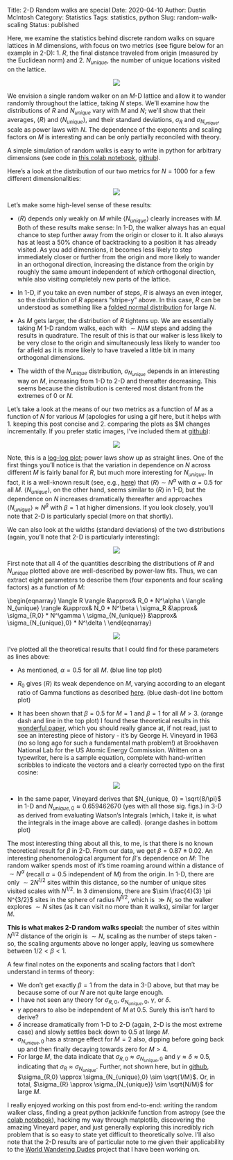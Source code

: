 Title: 2-D Random walks are special
Date: 2020-04-10
Author: Dustin McIntosh
Category: Statistics
Tags: statistics, python
Slug: random-walk-scaling
Status: published

Here, we examine the statistics behind discrete random walks on square lattices in $M$ dimensions, with focus on two metrics (see figure below for an example in 2-D): 1. $R$, the final distance traveled from origin (measured by the Euclidean norm) and 2. $N_{unique}$, the number of unique locations visited on the lattice.

<p align="center">
	 <img src="images/example_rw.png">
</p>

We envision a single random walker on an $M$-D lattice and allow it to wander randomly throughout the lattice, taking $N$ steps. We’ll examine how the distributions of $R$ and $N_{unique}$ vary with $M$ and $N$; we'll show that their averages, $\langle R \rangle$ and $\langle N_{unique} \rangle$, and their standard deviations, $\sigma_R$ and $\sigma_{N_{unique}}$, scale as power laws with $N$.  The dependence of the exponents and scaling factors on $M$ is interesting and can be only partially reconciled with theory.

A simple simulation of random walks is easy to write in python for arbitrary dimensions (see code in <a
href="https://colab.research.google.com/drive/13GYlaTvO-Wu_3ep_Pa0mRZo-CYelDFmf">this colab notebook</a>, [github](https://github.com/dustinmcintosh/random-walks)).

Here’s a look at the distribution of our two metrics for $N = 1000$ for a few different dimensionalities:

<p align="center">
	 <img src="images/unique_locations_visited_1000.png">
</p>

Let’s make some high-level sense of these results:

* $\langle R \rangle$ depends only weakly on $M$ while $\langle N_{unique} \rangle$ clearly increases with $M$. Both of these results make sense: In 1-D, the walker always has an equal chance to step further away from the origin or closer to it.  It also always has at least a 50% chance of backtracking to a position it has already visited. As you add dimensions, it becomes less likely to step immediately closer or further from the origin and more likely to wander in an orthogonal direction, increasing the distance from the origin by roughly the same amount independent of *which* orthogonal direction, while also visiting completely new parts of the lattice.

* In 1-D, if you take an even number of steps, $R$ is always an even integer, so the distribution of $R$ appears “stripe-y” above. In this case, $R$ can be understood as something like a [folded normal distribution](https://en.wikipedia.org/wiki/Folded_normal_distribution) for large $N$.

* As $M$ gets larger, the distribution of $R$ tightens up. We are essentially taking $M$ 1-D random walks, each with $\sim N/M$ steps and adding the results in quadrature. The result of this is that our walker is less likely to be very close to the origin and simultaneously less likely to wander too far afield as it is more likely to have traveled a little bit in many orthogonal dimensions.

* The width of the $N_{unique}$ distribution, $\sigma_{N_{unique}}$ depends in an interesting way on $M$, increasing from 1-D to 2-D and thereafter decreasing. This seems because the distribution is centered most distant from the extremes of 0 or $N$.

Let’s take a look at the means of our two metrics as a function of $M$ as a function of $N$ for various $M$ (apologies for using a gif here, but it helps with 1. keeping this post concise and 2. comparing the plots as $M changes incrementally.  If you prefer static images, I’ve included them at [github](https://github.com/dustinmcintosh/random-walks)):

<p align="center">
	 <img src="images/R_and_Nu_vs_n.gif">
</p>

Note, this is a [log-log plot](https://en.wikipedia.org/wiki/Log%E2%80%93log_plot); power laws show up as straight lines.  One of the first things you’ll notice is that the variation in dependence on $N$ across different $M$ is fairly banal for $R$, but much more interesting for $N_{unique}$.  In fact, it is a well-known result (see, e.g., [here](https://math.stackexchange.com/questions/103142/expected-value-of-random-walk)) that $\langle R \rangle \sim N^\alpha$ with $\alpha = 0.5$ for all $M$.  $\langle N_{unique} \rangle$, on the other hand, seems similar to $\langle R \rangle$ in 1-D, but the dependence on $N$ increases dramatically thereafter and approaches $\langle N_{unique} \rangle \approx N^\beta$ with $\beta=1$ at higher dimensions.  If you look closely, you’ll note that 2-D is particularly special (more on that shortly).

We can also look at the widths (standard deviations) of the two distributions (again, you’ll note that 2-D is particularly interesting):

<p align="center">
	 <img src="images/std_vs_N.gif">
</p>

First note that all 4 of the quantities describing the distributions of $R$ and $N_{unique}$ plotted above are well-described by power-law fits.  Thus, we can extract eight parameters to describe them (four exponents and four scaling factors) as a function of $M$:

\begin{eqnarray}
\langle R \rangle &\approx& R_0 * N^\alpha \\
\langle N_{unique} \rangle &\approx& N_0 * N^\beta \\
\sigma_R &\approx& \sigma_{R,0} * N^\gamma \\
\sigma_{N_{unique}} &\approx& \sigma_{N_{unique},0} * N^\delta \\
\end{eqnarray}

<p align="center">
	 <img src="images/exponents_scaling_vs_M.png">
</p>

I’ve plotted all the theoretical results that I could find for these parameters as lines above:

* As mentioned, $\alpha = 0.5$ for all $M$. (blue line top plot)

* $R_0$ gives $\langle R \rangle$ its weak dependence on $M$, varying according to an elegant ratio of Gamma functions as described [here](https://math.stackexchange.com/questions/103142/expected-value-of-random-walk).  (blue dash-dot line bottom plot)

* It has been shown that $\beta = 0.5$ for $M=1$ and $\beta = 1$ for all $M>3$.  (orange dash and line in the top plot)  I found these theoretical results in this [wonderful paper](https://www.osti.gov/servlets/purl/4637387), which you should really glance at, if not read, just to see an interesting piece of history - it’s by George H. Vineyard in 1963 (no so long ago for such a fundamental math problem!) at Brookhaven National Lab for the US Atomic Energy Commission. Written on a typewriter, here is a sample equation, complete with hand-written scribbles to indicate the vectors and a clearly corrected typo on the first cosine:

<p align="center">
	 <img src="images/Vineyard_pic.png">
</p>

* In the same paper, Vineyard derives that $N_{unique, 0} = \sqrt{8/\pi}$ in 1-D and $N_{unique, 0} \approx 0.659462670$ (yes with all those sig. figs.) in 3-D as derived from evaluating Watson’s Integrals (which, I take it, is what the integrals in the image above are called). (orange dashes in bottom plot)

The most interesting thing about all this, to me, is that there is no known theoretical result for $\beta$ in 2-D. From our data, we get $\beta = 0.87 \pm 0.02$.  An interesting phenomenological argument for $\beta$’s dependence on $M$: The random walker spends most of it’s time roaming around within a distance of $\sim N^{\alpha}$ (recall $\alpha = 0.5$ independent of $M$) from the origin.  In 1-D, there are only $\sim 2 N^{1/2}$ sites within this distance, so the number of unique sites visited scales with $N^{1/2}$. In 3 dimensions, there are $\sim \frac{4}{3} \pi N^{3/2}$ sites in the sphere of radius $N^{1/2}$, which is $\gg N$, so the walker explores $\sim N$ sites (as it can visit no more than it walks), similar for larger $M$.

**This is what makes 2-D random walks special**: the number of sites within $N^{1/2}$ distance of the origin is $\sim N$, scaling as the number of steps taken - so, the scaling arguments above no longer apply, leaving us somewhere between $1/2 < \beta < 1$.

A few final notes on the exponents and scaling factors that I don’t understand in terms of theory:

* We don’t get exactly $\beta=1$ from the data in 3-D above, but that may be because some of our $N$ are not quite large enough.
* I have not seen any theory for $\sigma_{R,0}$, $\sigma_{N_{unique},0}$, $\gamma$, or $\delta$.
* $\gamma$ appears to also be independent of $M$ at 0.5. Surely this isn't hard to derive?
* $\delta$ increase dramatically from 1-D to 2-D (again, 2-D is the most extreme case) and slowly settles back down to 0.5 at large $M$.
* $\sigma_{N_{unique},0}$ has a strange effect for $M=2$ also, dipping before going back up and then finally decaying towards zero for $M>4$.
* For large $M$, the data indicate that $\sigma_{R,0} \approx \sigma_{N_{unique},0}$ and $\gamma \approx \delta \approx 0.5$, indicating that $\sigma_{R} \approx \sigma_{N_{unique}}$.  Further, not shown here, but in [github](https://github.com/dustinmcintosh/random-walks/blob/master/figures/scaling_of_std_dev_vs_m.png),  $\sigma_{R,0} \approx \sigma_{N_{unique},0} \sim \sqrt{1/M}$. Or, in total, $\sigma_{R} \approx \sigma_{N_{unique}} \sim \sqrt{N/M}$ for large $M$.

I really enjoyed working on this post from end-to-end: writing the random walker class, finding a great python jackknife function from astropy (see the [colab notebook](https://colab.research.google.com/drive/13GYlaTvO-Wu_3ep_Pa0mRZo-CYelDFmf)), hacking my way through matplotlib, discovering the amazing Vineyard paper, and just generally exploring this incredibly rich problem that is so easy to state yet difficult to theoretically solve.  I’ll also note that the 2-D results are of particular note to me given their applicability to the [World Wandering Dudes](https://www.efavdb.com/world-wandering-dudes) project that I have been working on.
